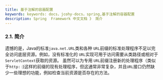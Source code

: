 ```yaml
---
title: 基于注解的容器配置
keywords: keywords: docs，jcohy-docs，spring,基于注解的容器配置
description: Spring  Framework 中文文档 》 简介
---
```


### [](#resources-introduction)2.1. 简介

遗憾的是，Java的标准`java.net.URL`类和各种 `URL`前缀的标准处理程序不足以完全访问底层资源。例如，没有标准化的 `URL`实现可用于访问需要从类路径或相对于 `ServletContext`获取的资源。 虽然可以为专用 `URL`前缀注册新的处理程序（类似于`http:` :)这样的前缀的现有处理程序，但这通常非常复杂，并且`URL`接口仍然缺少一些理想的功能，例如检查当前资源是否存在的方法。
